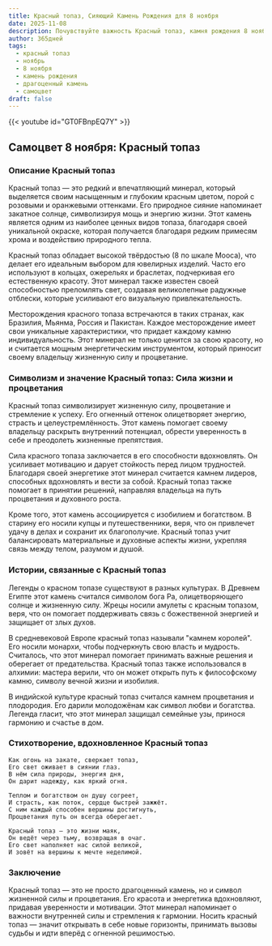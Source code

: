 ```yaml
---
title: Красный топаз, Сияющий Камень Рождения для 8 ноября
date: 2025-11-08
description: Почувствуйте важность Красный топаз, камня рождения 8 ноября, который символизирует Сила жизни и процветания. Пусть его красота и значение осветят ваш день.
author: 365дней
tags:
  - красный топаз
  - ноябрь
  - 8 ноября
  - камень рождения
  - драгоценный камень
  - самоцвет
draft: false
---
```


{{< youtube id="GT0FBnpEQ7Y" >}}

## Самоцвет 8 ноября: Красный топаз

### Описание Красный топаз

Красный топаз — это редкий и впечатляющий минерал, который выделяется своим насыщенным и глубоким красным цветом, порой с розовыми и оранжевыми оттенками. Его природное сияние напоминает закатное солнце, символизируя мощь и энергию жизни. Этот камень является одним из наиболее ценных видов топаза, благодаря своей уникальной окраске, которая получается благодаря редким примесям хрома и воздействию природного тепла.

Красный топаз обладает высокой твёрдостью (8 по шкале Мооса), что делает его идеальным выбором для ювелирных изделий. Часто его используют в кольцах, ожерельях и браслетах, подчеркивая его естественную красоту. Этот минерал также известен своей способностью преломлять свет, создавая великолепные радужные отблески, которые усиливают его визуальную привлекательность.

Месторождения красного топаза встречаются в таких странах, как Бразилия, Мьянма, Россия и Пакистан. Каждое месторождение имеет свои уникальные характеристики, что придает каждому камню индивидуальность. Этот минерал не только ценится за свою красоту, но и считается мощным энергетическим инструментом, который приносит своему владельцу жизненную силу и процветание.

### Символизм и значение Красный топаз: Сила жизни и процветания

Красный топаз символизирует жизненную силу, процветание и стремление к успеху. Его огненный оттенок олицетворяет энергию, страсть и целеустремлённость. Этот камень помогает своему владельцу раскрыть внутренний потенциал, обрести уверенность в себе и преодолеть жизненные препятствия.

Сила красного топаза заключается в его способности вдохновлять. Он усиливает мотивацию и дарует стойкость перед лицом трудностей. Благодаря своей энергетике этот минерал считается камнем лидеров, способных вдохновлять и вести за собой. Красный топаз также помогает в принятии решений, направляя владельца на путь процветания и духовного роста.

Кроме того, этот камень ассоциируется с изобилием и богатством. В старину его носили купцы и путешественники, веря, что он привлечет удачу в делах и сохранит их благополучие. Красный топаз учит балансировать материальные и духовные аспекты жизни, укрепляя связь между телом, разумом и душой.

### Истории, связанные с Красный топаз

Легенды о красном топазе существуют в разных культурах. В Древнем Египте этот камень считался символом бога Ра, олицетворяющего солнце и жизненную силу. Жрецы носили амулеты с красным топазом, веря, что он помогает поддерживать связь с божественной энергией и защищает от злых духов.

В средневековой Европе красный топаз называли "камнем королей". Его носили монархи, чтобы подчеркнуть свою власть и мудрость. Считалось, что этот минерал помогает принимать важные решения и оберегает от предательства. Красный топаз также использовался в алхимии: мастера верили, что он может открыть путь к философскому камню, символу вечной жизни и изобилия.

В индийской культуре красный топаз считался камнем процветания и плодородия. Его дарили молодожёнам как символ любви и богатства. Легенда гласит, что этот минерал защищал семейные узы, принося гармонию и счастье в дом.

### Стихотворение, вдохновленное Красный топаз

```
Как огонь на закате, сверкает топаз,  
Его свет оживает в сиянии глаз.  
В нём сила природы, энергия дня,  
Он дарит надежду, как яркий огня.

Теплом и богатством он душу согреет,  
И страсть, как поток, сердце быстрей зажжёт.  
С ним каждый способен вершины достигнуть,  
Процветания путь он всегда оберегает.

Красный топаз — это жизни маяк,  
Он ведёт через тьму, возвращая в очаг.  
Его свет наполняет нас силой великой,  
И зовёт на вершины к мечте неделимой.
```

### Заключение

Красный топаз — это не просто драгоценный камень, но и символ жизненной силы и процветания. Его красота и энергетика вдохновляют, придавая уверенности и мотивации. Этот минерал напоминает о важности внутренней силы и стремления к гармонии. Носить красный топаз — значит открывать в себе новые горизонты, принимать вызовы судьбы и идти вперёд с огненной решимостью.